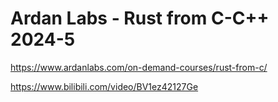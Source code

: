 # Ardan Labs - Rust from C-C++ 2024-5

https://www.ardanlabs.com/on-demand-courses/rust-from-c/

https://www.bilibili.com/video/BV1ez42127Ge
